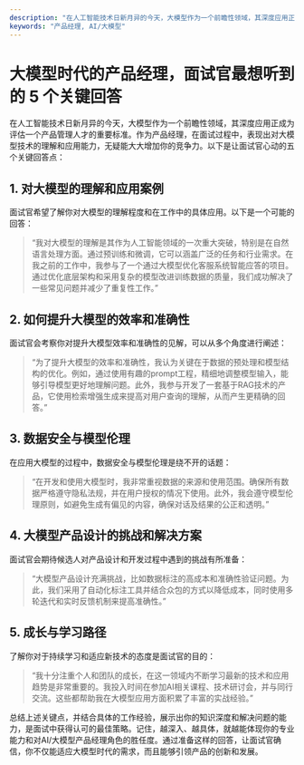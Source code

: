```yaml
---
description: "在人工智能技术日新月异的今天，大模型作为一个前瞻性领域，其深度应用正成为评估一个产品管理人才的重要标准。作为产品经理，在面试过程中，表现出对大模型技术的理解和应用能力，无疑能大大增加你的竞争力。以下是让面试官心动的五个关键回答点："
keywords: "产品经理, AI/大模型"
---
```

# 大模型时代的产品经理，面试官最想听到的 5 个关键回答

在人工智能技术日新月异的今天，大模型作为一个前瞻性领域，其深度应用正成为评估一个产品管理人才的重要标准。作为产品经理，在面试过程中，表现出对大模型技术的理解和应用能力，无疑能大大增加你的竞争力。以下是让面试官心动的五个关键回答点：

## 1. 对大模型的理解和应用案例

面试官希望了解你对大模型的理解程度和在工作中的具体应用。以下是一个可能的回答：

> “我对大模型的理解是其作为人工智能领域的一次重大突破，特别是在自然语言处理方面。通过预训练和微调，它可以涵盖广泛的任务和行业需求。在我之前的工作中，我参与了一个通过大模型优化客服系统智能应答的项目。通过优化底层架构和采用复杂的模型改进训练数据的质量，我们成功解决了一些常见问题并减少了重复性工作。”

## 2. 如何提升大模型的效率和准确性

面试官会考察你对提升大模型效率和准确性的见解，可以从多个角度进行阐述：

> “为了提升大模型的效率和准确性，我认为关键在于数据的预处理和模型结构的优化。例如，通过使用有趣的prompt工程，精细地调整模型输入，能够引导模型更好地理解问题。此外，我参与开发了一套基于RAG技术的产品，它使用检索增强生成来提高对用户查询的理解，从而产生更精确的回答。”

## 3. 数据安全与模型伦理

在应用大模型的过程中，数据安全与模型伦理是绕不开的话题：

> “在开发和使用大模型时，我非常重视数据的来源和使用范围。确保所有数据严格遵守隐私法规，并在用户授权的情况下使用。此外，我会遵守模型伦理原则，如避免生成有偏见的内容，确保对话及结果的公正和透明。”

## 4. 大模型产品设计的挑战和解决方案

面试官会期待候选人对产品设计和开发过程中遇到的挑战有所准备：

> “大模型产品设计充满挑战，比如数据标注的高成本和准确性验证问题。为此，我们采用了自动化标注工具并结合众包的方式以降低成本，同时使用多轮迭代和实时反馈机制来提高准确性。”

## 5. 成长与学习路径

了解你对于持续学习和适应新技术的态度是面试官的目的：

> “我十分注重个人和团队的成长，在这一领域内不断学习最新的技术和应用趋势是非常重要的。我投入时间在参加AI相关课程、技术研讨会，并与同行交流。这些都帮助我在大模型应用方面积累了丰富的实战经验。”

总结上述关键点，并结合具体的工作经验，展示出你的知识深度和解决问题的能力，是面试中获得认可的最佳策略。记住，越深入、越具体，就越能体现你的专业能力和对AI/大模型产品经理角色的胜任度。通过准备这样的回答，让面试官确信，你不仅能适应大模型时代的需求，而且能够引领产品的创新和发展。
